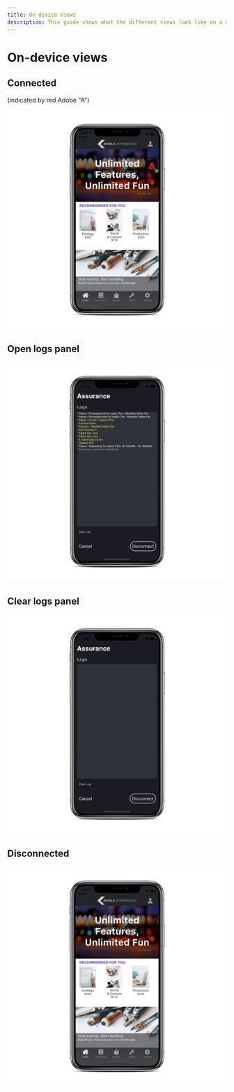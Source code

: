```yaml
---
title: On-device Views
description: This guide shows what the different views look like on a device using Adobe Experience Platform Assurance.
---
```


# On-device views

## Connected

(indicated by red Adobe "A")

![](./images/on-device-views/connected.png)

## Open logs panel

![](./images/on-device-views/logs-panel.png)

## Clear logs panel

![](./images/on-device-views/clear-logs-panel.png)

## Disconnected

![](./images/on-device-views/disconnected.png)
